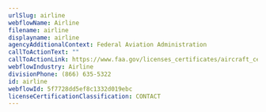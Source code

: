 ```yaml
---
urlSlug: airline
webflowName: Airline
filename: airline
displayname: airline
agencyAdditionalContext: Federal Aviation Administration
callToActionText: ""
callToActionLink: https://www.faa.gov/licenses_certificates/aircraft_certification
webflowIndustry: Airline
divisionPhone: (866) 635-5322
id: airline
webflowId: 5f7728dd5ef8c1332d019ebc
licenseCertificationClassification: CONTACT
---
```


